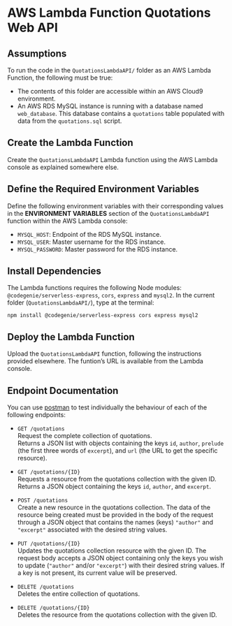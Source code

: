 # AWS Lambda Function Quotations Web API

## Assumptions

To run the code in the `QuotationsLambdaAPI/` folder as an AWS Lambda Function, the following must be true:

- The contents of this folder are accessible within an AWS Cloud9 environment.
- An AWS RDS MySQL instance is running with a database named `web_database`. This database contains a `quotations` table populated with data from the `quotations.sql` script.

## Create the Lambda Function

Create the `QuotationsLambdaAPI` Lambda function using the AWS Lambda console as explained somewhere else.

## Define the Required Environment Variables

Define the following environment variables with their corresponding values in the **ENVIRONMENT VARIABLES** section of the `QuotationsLambdaAPI` function within the AWS Lambda console:

- `MYSQL_HOST`: Endpoint of the RDS MySQL instance.
- `MYSQL_USER`: Master username for the RDS instance.
- `MYSQL_PASSWORD`: Master password for the RDS instance.

## Install Dependencies

The Lambda functions requires the following Node modules: `@codegenie/serverless-express`, `cors`, `express` and `mysql2`. In the current folder (`QuotationsLambdaAPI/`), type at the terminal:

    npm install @codegenie/serverless-express cors express mysql2

## Deploy the Lambda Function

Upload the `QuotationsLambdaAPI` function, following the instructions provided elsewhere. The funtion’s URL is available from the Lambda console.

## Endpoint Documentation

You can use [postman](https://www.postman.com/) to test individually the behaviour of each of the following endpoints:

- `GET /quotations` \
Request the complete collection of quotations. \
Returns a JSON list with objects containing the keys `id`, `author`, `prelude` (the first three words of `excerpt`), and `url` (the URL to get the specific resource).

- `GET /quotations/{ID}` \
Requests a resource from the quotations collection with the given ID. \
Returns a JSON object containing the keys `id`, `author`, and `excerpt`.

- `POST /quotations` \
Create a new resource in the quotations collection. The data of the resource being created must be provided in the body of the request through a JSON object that contains the names (keys) `"author"` and `"excerpt"` associated with the desired string values.

- `PUT /quotations/{ID}` \
Updates the quotations collection resource with the given ID. The request body accepts a JSON object containing only the keys you wish to update (`"author"` and/or `"excerpt"`) with their desired string values. If a key is not present, its current value will be preserved.

- `DELETE /quotations` \
Deletes the entire collection of quotations.

- `DELETE /quotations/{ID}` \
Deletes the resource from the quotations collection with the given ID.

